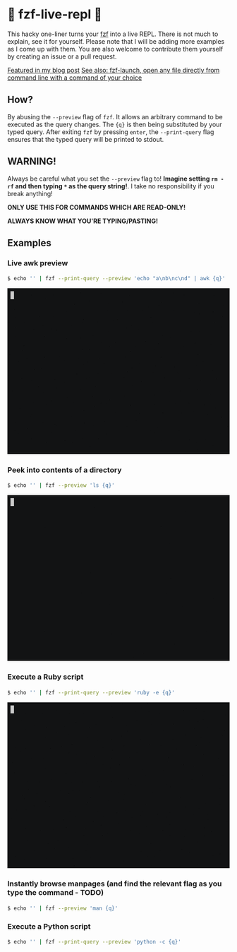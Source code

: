 # 🚀 fzf-live-repl 🚀

This hacky one-liner turns your [fzf](https://github.com/junegunn/fzf) into a live REPL. There is not much to explain,
see it for yourself. Please note that I will be adding more examples as I come up with them. You are also welcome to
contribute them yourself by creating an issue or a pull request.

[Featured in my blog post](https://paweldu.dev/posts/fzf-live-repl/)
[See also: fzf-launch, open any file directly from command line with a command of your choice](https://paweldu.dev/posts/fzf-launch/)

## How?
By abusing the `--preview` flag of `fzf`. It allows an arbitrary command to be executed as the query changes. The `{q}`
is then being substituted by your typed query. After exiting `fzf` by pressing `enter`, the `--print-query` flag ensures that the typed
query will be printed to stdout.

## WARNING!
Always be careful what you set the `--preview` flag to! **Imagine setting `rm -rf` and then typing `*` as the query
string!**. I take no responsibility if you break anything! 

**ONLY USE THIS FOR COMMANDS WHICH ARE READ-ONLY!**

**ALWAYS KNOW WHAT YOU'RE TYPING/PASTING!** 

## Examples

### Live awk preview
```bash
$ echo '' | fzf --print-query --preview 'echo "a\nb\nc\nd" | awk {q}'
```
![live-awk-preview](gifs/fzf_awk.gif?raw=True)

### Peek into contents of a directory
```bash
$ echo '' | fzf --preview 'ls {q}'
```
![fzf-ls](gifs/fzf_ls.gif?raw=True)

### Execute a Ruby script
```bash
$ echo '' | fzf --print-query --preview 'ruby -e {q}'
```
![fzf-ruby](gifs/fzf_ruby.gif?raw=True)

### Instantly browse manpages (and find the relevant flag as you type the command - TODO)
```bash
$ echo '' | fzf --preview 'man {q}'
```

### Execute a Python script
```bash
$ echo '' | fzf --print-query --preview 'python -c {q}'
```

